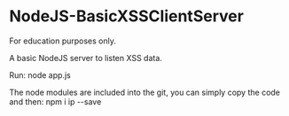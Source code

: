 # NodeJS-BasicXSSClientServer
For education purposes only.

A basic NodeJS server to listen XSS data.

Run: 
node app.js


The node modules are included into the git, you can simply copy the code and then:
npm i ip --save

